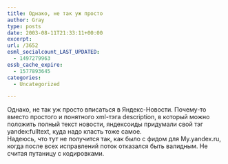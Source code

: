 ```yaml
---
title: Однако, не так уж просто
author: Gray
type: posts
date: 2003-08-11T21:33:11+00:00
excerpt:
url: /3652
esml_socialcount_LAST_UPDATED:
  - 1497279963
essb_cache_expire:
  - 1577893645
categories:
  - Uncategorized

---
```








Однако, не так уж просто вписаться в Яндекс-Новости. Почему-то вместо простого и понятного xml-тэга description, в который можно положить полный текст новости, яндексоиды придумали свой тэг yandex:fulltext, куда надо класть тоже самое.  
Надеюсь, что тут не получится так, как было с фидом для My.yandex.ru, когда после всех исправлений поток отказался быть валидным. Не считая путаницу с кодировками.